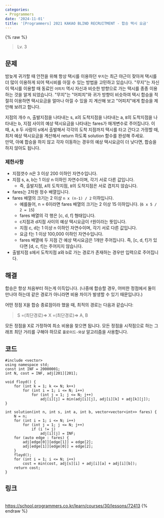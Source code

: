 ```yaml
---
categories:
- Programmers
date: '2024-11-01'
title: '[Programmers] 2021 KAKAO BLIND RECRUITMENT - 합승 택시 요금'
---
```


{% raw %}
> Lv. 3<br>

## 문제
밤늦게 귀가할 때 안전을 위해 항상 택시를 이용하던 `무지`는 최근 야근이 잦아져 택시를 더 많이 이용하게 되어 택시비를 아낄 수 있는 방법을 고민하고 있습니다. "무지"는 자신이 택시를 이용할 때 동료인 `어피치` 역시 자신과 비슷한 방향으로 가는 택시를 종종 이용하는 것을 알게 되었습니다. "무지"는 "어피치"와 귀가 방향이 비슷하여 택시 합승을 적절히 이용하면 택시요금을 얼마나 아낄 수 있을 지 계산해 보고 "어피치"에게 합승을 제안해 보려고 합니다.

지점의 개수 n, 출발지점을 나타내는 s,  `A`의 도착지점을 나타내는 a,  `B`의 도착지점을 나타내는 b, 지점 사이의 예상 택시요금을 나타내는 fares가 매개변수로 주어집니다. 이때,  `A`,  `B`  두 사람이 s에서 출발해서 각각의 도착 지점까지 택시를 타고 간다고 가정할 때, 최저 예상 택시요금을 계산해서 return 하도록 solution 함수를 완성해 주세요.  
만약, 아예 합승을 하지 않고 각자 이동하는 경우의 예상 택시요금이 더 낮다면, 합승을 하지 않아도 됩니다.

### 제한사항
-   지점갯수 n은 3 이상 200 이하인 자연수입니다.
-   지점 s, a, b는 1 이상 n 이하인 자연수이며, 각기 서로 다른 값입니다.
    -   즉, 출발지점,  `A`의 도착지점,  `B`의 도착지점은 서로 겹치지 않습니다.
-   fares는 2차원 정수 배열입니다.
-   fares 배열의 크기는 2 이상  `n x (n-1) / 2`  이하입니다.
    -   예를들어, n = 6이라면 fares 배열의 크기는 2 이상 15 이하입니다. (`6 x 5 / 2 = 15`)
    -   fares 배열의 각 행은 [c, d, f] 형태입니다.
    -   c지점과 d지점 사이의 예상 택시요금이  `f`원이라는 뜻입니다.
    -   지점 c, d는 1 이상 n 이하인 자연수이며, 각기 서로 다른 값입니다.
    -   요금 f는 1 이상 100,000 이하인 자연수입니다.
    -   fares 배열에 두 지점 간 예상 택시요금은 1개만 주어집니다. 즉, [c, d, f]가 있다면 [d, c, f]는 주어지지 않습니다.
-   출발지점 s에서 도착지점 a와 b로 가는 경로가 존재하는 경우만 입력으로 주어집니다.

## 해결
합승은 항상 처음부터 하는게 이득입니다. (나중에 합승할 경우, 어떠한 정점에서 둘이 만나야 하는데 같은 경로가 아니라면 비용 차이가 발생할 수 있기 때문입니다.)

어떤 정점 X을 합승 종료점이라 했을 때, 최적의 경로는 다음과 같습니다:

> S =(최단경로)=> X =(최단경로)=> A, B<br>

모든 정점을 X로 가정하여 최소 비용을 찾으면 됩니다. 모든 정점을 시작점으로 하는 그래프 최단 거리를 구해야 하므로 `플로이드-와샬` 알고리즘을 사용합니다.

## 코드
```
#include <vector>
using namespace std;
const int INF = 20000001;
int N, cost = INF, adj[201][201];

void floyd() {
    for (int k = 1; k <= N; k++)
        for (int i = 1; i <= N; i++)
            for (int j = 1; j <= N; j++)
                adj[i][j] = min(adj[i][j], adj[i][k] + adj[k][j]);
}

int solution(int n, int s, int a, int b, vector<vector<int>> fares) {
    N = n;
    for (int i = 1; i <= N; i++)
        for (int j = 1; j <= N; j++)
            if (i != j)
                adj[i][j] = INF;
    for (auto edge : fares) {
        adj[edge[0]][edge[1]] = edge[2];
        adj[edge[1]][edge[0]] = edge[2];
    }
    floyd();
    for (int i = 1; i <= N; i++)
        cost = min(cost, adj[s][i] + adj[i][a] + adj[i][b]);
    return cost;
}
```

## 링크
<br>https://school.programmers.co.kr/learn/courses/30/lessons/72413
{% endraw %}